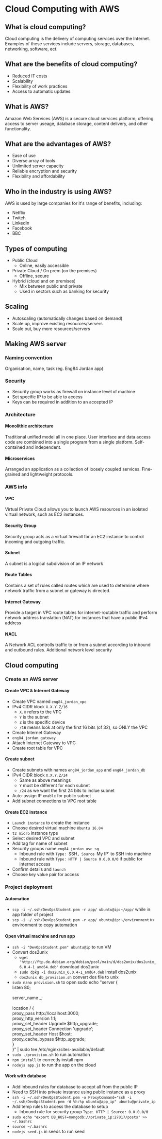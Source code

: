 # Cloud Computing with AWS
## What is cloud computing?
Cloud computing is the delivery of computing services over the Internet. Examples of these services include servers, storage, databases, networking, software, ect.

## What are the benefits of cloud computing?
- Reduced IT costs
- Scalability
- Flexibility of work practices
- Access to automatic updates

## What is AWS?
Amazon Web Services (AWS) is a secure cloud services platform, offering access to server useage, database storage, content delivery, and other functionality.

## What are the advantages of AWS?
- Ease of use
- Diverse array of tools
- Unlimited server capacity
- Reliable encryption and security
- Flexibility and affordability

## Who in the industry is using AWS?
AWS is used by large companies for it's range of benefits, including:
- Netflix
- Twitch
- LinkedIn
- Facebook
- BBC

## Types of computing
- Public Cloud
  - Online, easily accessible
- Private Cloud / On prem (on the premises)
  - Offline, secure
- Hybrid (cloud and on premises)
  - Mix between public and private
  - Used in sectors such as banking for security

## Scaling
- Autoscaling (automatically changes based on demand)
- Scale up, improve existing resources/servers
- Scale out, buy more resources/servers

## Making AWS server
### Naming convention
Organisation, name, task (eg. Eng84 Jordan app)
### Security
- Security group works as firewall on instance level of machine
- Set specific IP to be able to access
- Keys can be required in addition to an accepted IP
### Architecture
#### Monolithic architecture
Traditional unified model all in one place. User interface and data access code are combined into a single program from a single platform. Self-contained and independent.
#### Microservices
Arranged an application as a collection of loosely coupled services. Fine-grained and lightweight protocols.

### AWS info
#### VPC
Virtual Private Cloud allows you to launch AWS resources in an isolated virtual network, such as EC2 instances.

#### Security Group
Security group acts as a virtual firewall for an EC2 instance to control incoming and outgoing traffic.

#### Subnet
A subnet is a logical subdivision of an IP network

#### Route Tables
Contains a set of rules called routes which are used to determine where network traffic from a subnet or gateway is directed.

#### Internet Gateway
Provide a target in VPC route tables for internet-routable traffic and perform network address translation (NAT) for instances that have a public IPv4 address

#### NACL
A Network ACL controlls traffic to or from a subnet according to inbound and outbound rules. Additional network level security

## Cloud computing
### Create an AWS server
#### Create VPC & Internet Gateway
- Create VPC named `eng84_jordan_vpc`
- IPv4 CIDR block `X.X.Y.Z/16`
	- `X.X` refers to the VPC
	- `Y` is the subnet
	- `Z` is the specific device
	- `/16` means look at only the first 16 bits (of 32), so ONLY the VPC
- Create Internet Gateway
- `eng84_jordan_gateway`
- Attach Internet Gateway to VPC
- Create root table for VPC

#### Create subnet
- Create subnets with names `eng84_jordan_app` and `eng84_jordan_db`
- IPv4 CIDR block `X.X.Y.Z/24`
	- Same as above meanings
	- `Y` must be different for each subnet
	- `/24` as we want the first 24 bits to inclue subnet
- Auto-assign IP `enable` for public subnet
- Add subnet connections to VPC root table

#### Create EC2 instance
- `Launch instance` to create the instance
- Choose desired virtual machine `Ubuntu 16.04`
- `t2 micro` instance type
- Select desired VPC and subnet
- Add tag for name of subnet
- Security groups name `eng84_jordan_use_sg`
	- Inbound rule with `Type: `SSH`, Source `My IP` to SSH into machine
	- Inbound rule with `Type: HTTP | Source 0.0.0.0/0` if public for internet access
- Confirm details and `launch`
- Choose key value pair for access

### Project deployment
#### Automation
- `scp -i ~/.ssh/DevOpsStudent.pem -r app/ ubuntu@ip:~/app/` while in app folder of project
- `scp -i ~/.ssh/DevOpsStudent.pem -r app/ ubuntu@ip:~/environment` in environment to copy automation

#### Open virtual machine and run app
- `ssh -i "DevOpsStudent.pem" ubuntu@ip` to run VM
- Convert dos2unix
	- `wget "http://ftp.de.debian.org/debian/pool/main/d/dos2unix/dos2unix_6.0.4-1_amd64.deb"` download dos2unix
	- `sudo dpkg -i dos2unix_6.0.4-1_amd64.deb` install dos2unix
	- `dos2unix db_provision.sh` convert dos file to unix
- `sudo nano provision.sh` to open
sudo echo "server {<br>
	listen 80;<br>
	<br>
	server_name _;<br>
	<br>
	location / {<br>
		proxy_pass http://localhost:3000;<br>
        proxy_http_version 1.1;<br>
        proxy_set_header Upgrade \$http_upgrade;<br>
        proxy_set_header Connection 'upgrade';<br>
        proxy_set_header Host \$host;<br>
        proxy_cache_bypass \$http_upgrade;<br>
    }<br>
}" | sudo tee /etc/nginx/sites-available/default
- `sudo ./provision.sh` to run automation
- `npm install` to correctly install npm
- `nodejs app.js` to run the app on the cloud

#### Work with database
- Add inbound rules for database to accept all from the public IP
- Need to SSH into private instance using public instance as a proxy
- `ssh -i ~/.ssh/DevOpsStudent.pem -o ProxyCommand="ssh -i ~/.ssh/DevOpsStudent.pem -W %h:%p ubuntu@app_ip" ubuntu@private_ip`
- Add temp rules to access the database to setup
	- Inbound rule for security group `Type: HTTP | Source: 0.0.0.0/0`
- `sudo echo "export DB_HOST=mongodb://private_ip:27017/posts" >> ~/.bashrc`
- `source ~/.bashrc`
- `nodejs seed.js` in seeds to run seed
